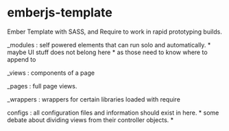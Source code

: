 emberjs-template
================

Ember Template with SASS, and Require to work in rapid prototyping builds.

_modules :
	self powered elements that can run solo and automatically.
	* maybe UI stuff does not belong here * as those need 
	to know where to append to

_views :
	components of a page

_pages :
	full page views.

_wrappers :
	wrappers for certain libraries loaded with require

configs :
	all configuration files and information should exist in here.
	* some debate about dividing views from their controller objects. *
